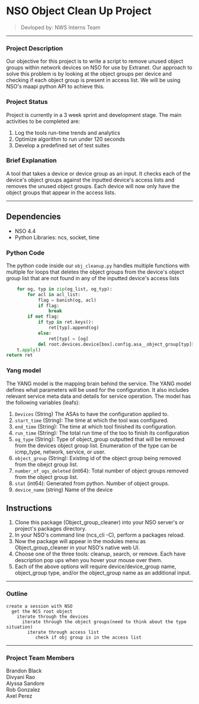 # NSO Object Clean Up Project

> Devloped by: NWS Interns Team

---
### Project Description
Our objective for this project is to write a script to remove unused object groups within network devices on NSO for use by Extranet. Our approach to solve this problem is by looking at the object groups per device and checking if each object group is present in access list. We will be using NSO's maapi python API to achieve this.

### Project Status
Project is currently in a 3 week sprint and development stage.
The main activities to be completed are:
1. Log the tools run-time trends and analytics
2. Optimize algorithm to run under 120 seconds
3. Develop a predefined set of test suites

### Brief Explanation
A tool that takes a device or device group as an input. It checks each of the device's object groups against the inputted device's access lists and removes the unused object groups. Each device will now only have the object groups that appear in the access lists.

---
## Dependencies
- NSO 4.4
- Python Libraries: ncs, socket, time

### Python Code
The python code inside our `obj_cleanup.py` handles multiple functions with multiple for loops that deletes the object groups from the device's object group list that are not found in any of the inputted device's access lists

```python
    for og, typ in zip(og_list, og_typ):
        for acl in acl_list:
            flag = banish(og, acl)
            if flag:
                break
        if not flag:
            if typ in ret.keys():
                ret[typ].append(og)
            else:
                ret[typ] = [og]
            del root.devices.device[box].config.asa__object_group[typ][og]
    t.apply()
return ret

```

### Yang model
The YANG model is the mapping brain behind the service. The YANG model defines what parameters will be used for the configuration. It also includes relevant service meta data and details for service operation.
The model has the following variables (leafs):
1. `Devices` (String) The ASAs to have the configuration applied to.
2. `start_time` (String): The time at which the tool was configured.
3. `end_time` (String): The time at which tool finished its configuration.
4. `run_time` (String): The total run time of the too to finish its configuration
5. `og_type` (String): Type of object_group outputted that will be removed from the devices object group list. Enumeration of the type can be icmp_type, network, service, or user.
6. `object_group` (String): Existing id of the object group being removed from the obejct group list.
7. `number_of_ogs_deleted` (int64): Total number of object groups removed from the object group list.
8. `stat` (int64): Generated from python. Number of object groups.
9. `device_name` (string) Name of the device

## Instructions
1. Clone this package (Object_group_cleaner) into your NSO server's or project's packages directory.
2. In your NSO's command line (ncs_cli -C), perform a packages reload.
3. Now the package will appear in the modules menu as Object_group_cleaner in your NSO's native web UI.
4. Choose one of the three tools: cleanup, search, or remove. Each have description pop ups when you hover your mouse over them.
5. Each of the above options will require device/device_group name, object_group type, and/or the object_group name as an additional input.

---
### Outline
```
create a session with NSO
  get the NCS root object
    iterate through the devices
      iterate through the object groups(need to think about the type situation)
        iterate through access list
           check if obj group is in the access list
```
---
### Project Team Members
Brandon Black <br  />
Divyani Rao <br  />
Alyssa Sandore <br />
Rob Gonzalez <br />
Axel Perez
